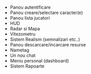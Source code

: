- Panou autentificare
- Panou creare/selectare caracter(e)
- Panou lista jucatori
- HUD
- Radar si Mapa
- Vitezometru
- Sistem Realism (semnalizari etc..)
- Panou descarcare/incarcare resurse
- Nametag
- Un nou chat
- Meniu personal (dashboard)
- Sistem Rapoarte

